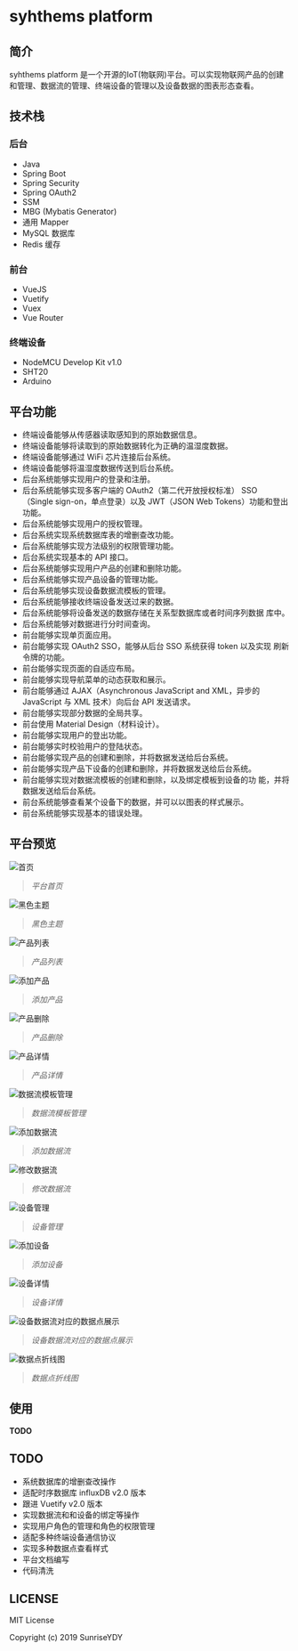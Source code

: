 # syhthems platform

## 简介

syhthems platform 是一个开源的IoT(物联网)平台。可以实现物联网产品的创建和管理、数据流的管理、终端设备的管理以及设备数据的图表形态查看。

## 技术栈

### 后台

- Java
- Spring Boot
- Spring Security
- Spring OAuth2
- SSM
- MBG (Mybatis Generator)
- 通用 Mapper
- MySQL 数据库
- Redis 缓存

### 前台

- VueJS
- Vuetify
- Vuex
- Vue Router

### 终端设备

- NodeMCU Develop Kit v1.0
- SHT20
- Arduino

## 平台功能

- 终端设备能够从传感器读取感知到的原始数据信息。
- 终端设备能够将读取到的原始数据转化为正确的温湿度数据。
- 终端设备能够通过 WiFi 芯片连接后台系统。
- 终端设备能够将温湿度数据传送到后台系统。
- 后台系统能够实现用户的登录和注册。
- 后台系统能够实现多客户端的 OAuth2（第二代开放授权标准） SSO 
（Single sign-on，单点登录）以及 JWT（JSON Web Tokens）功能和登出
功能。
- 后台系统能够实现用户的授权管理。
- 后台系统实现系统数据库表的增删查改功能。
- 后台系统能够实现方法级别的权限管理功能。
- 后台系统实现基本的 API 接口。
- 后台系统能够实现用户产品的创建和删除功能。
- 后台系统能够实现产品设备的管理功能。
- 后台系统能够实现设备数据流模板的管理。
- 后台系统能够接收终端设备发送过来的数据。
- 后台系统能够将设备发送的数据存储在关系型数据库或者时间序列数据
库中。
- 后台系统能够对数据进行分时间查询。
- 前台能够实现单页面应用。
- 前台能够实现 OAuth2 SSO，能够从后台 SSO 系统获得 token 以及实现
刷新令牌的功能。
- 前台能够实现页面的自适应布局。
- 前台能够实现导航菜单的动态获取和展示。
- 前台能够通过 AJAX（Asynchronous JavaScript and XML，异步的
JavaScript 与 XML 技术）向后台 API 发送请求。
- 前台能够实现部分数据的全局共享。
- 前台使用 Material Design（材料设计）。
- 前台能够实现用户的登出功能。
- 前台能够实时校验用户的登陆状态。
- 前台能够实现产品的创建和删除，并将数据发送给后台系统。
- 前台能够实现产品下设备的创建和删除，并将数据发送给后台系统。
- 前台能够实现对数据流模板的创建和删除，以及绑定模板到设备的功
能，并将数据发送给后台系统。
- 前台系统能够查看某个设备下的数据，并可以以图表的样式展示。
- 前台系统能够实现基本的错误处理。

## 平台预览

![首页](docs/media/首页.png)
> *平台首页*

![黑色主题](docs/media/黑色主题.png)
> *黑色主题*

![产品列表](docs/media/产品列表.png)
> *产品列表*

![添加产品](docs/media/添加产品.png)
> *添加产品*

![产品删除](docs/media/产品删除.png)
> *产品删除*

![产品详情](docs/media/产品详情.png)
> *产品详情*

![数据流模板管理](docs/media/数据流模板管理.png)
> *数据流模板管理*

![添加数据流](docs/media/添加数据流.png)
> *添加数据流*

![修改数据流](docs/media/修改数据流.png)
> *修改数据流*

![设备管理](docs/media/设备管理.png)
> *设备管理*

![添加设备](docs/media/添加设备.png)
> *添加设备*

![设备详情](docs/media/设备详情.png)
> *设备详情*

![设备数据流对应的数据点展示](docs/media/设备数据流对应的数据点展示.png)
> *设备数据流对应的数据点展示*

![数据点折线图](docs/media/数据点折线图.gif)
> *数据点折线图*

## 使用

**TODO**

## TODO

- 系统数据库的增删查改操作
- 适配时序数据库 influxDB v2.0 版本
- 跟进 Vuetify v2.0 版本
- 实现数据流和和设备的绑定等操作
- 实现用户角色的管理和角色的权限管理
- 适配多种终端设备通信协议
- 实现多种数据点查看样式
- 平台文档编写
- 代码清洗

## LICENSE

MIT License

Copyright (c) 2019 SunriseYDY
